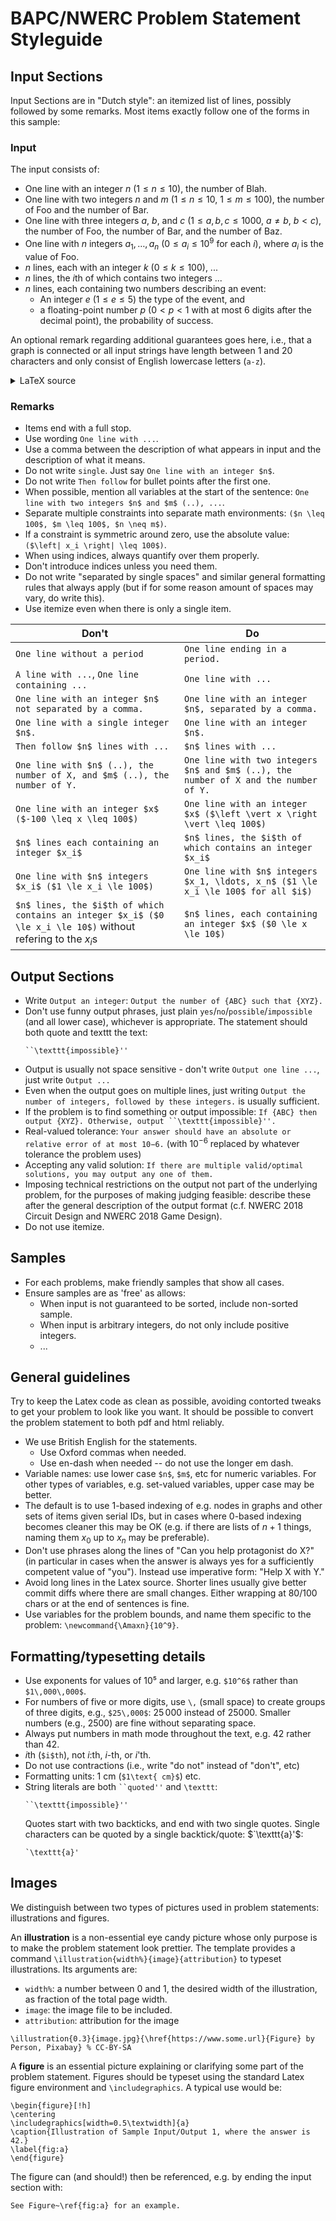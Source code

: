 # BAPC/NWERC Problem Statement Styleguide

## Input Sections

Input Sections are in "Dutch style": an itemized list of lines, possibly
followed by some remarks. Most items
exactly follow one of the forms in this sample:

### Input

The input consists of:

- One line with an integer $n$ ($1 \le n \le 10$), the number of Blah.
- One line with two integers $n$ and $m$ ($1 \le n \le 10$, $1\le m \le 100$),
  the number of Foo and the number of Bar.
- One line with three integers $a$, $b$, and $c$ ($1 \le a, b, c \le 1000$, $a \neq b$, $b < c$),
  the number of Foo, the number of Bar, and the number of Baz.
- One line with $n$ integers $a_1, \ldots, a_n$ ($0\le a_i\le 10^9$ for each $i$),
  where $a_i$ is the value of Foo.
- $n$ lines, each with an integer $k$ ($0\leq k \leq 100$), ...
- $n$ lines, the $i$th of which contains two integers ...
- $n$ lines, each containing two numbers describing an event:
  - An integer $e$ ($1\leq e\leq 5$) the type of the event, and
  - a floating-point number $p$ ($0 < p < 1$ with at most $6$ digits after the decimal point),
    the probability of success.

An optional remark regarding additional guarantees goes here, i.e., that a graph
is connected or all input strings have length between $1$ and $20$ characters
and only consist of English lowercase letters (`a-z`).

<details><summary>LaTeX source</summary>

```latex
\begin{Input}
    The input consists of:
    \begin{itemize}
        \item One line with an integer $n$ ($1 \le n \le 10$), the number of Blah.
        \item One line with two integers $n$ and $m$ ($1 \le n \le 10$, $1\le m \le 100$),
            the number of Foo and the number of Bar.
        \item One line with three integers $a$, $b$, and $c$ ($1 \le a, b, c \le 1000$, $a \neq b$, $b < c$),
            the number of Foo, the number of Bar, and the number of Baz.
        \item One line with $n$ integers $a_1, \ldots, a_n$ ($0\le a_i\le 10^9$ for each $i$),
            where $a_i$ is the value of Foo.
        \item $n$ lines, each with an integer $k$ ($0\leq k \leq 100$), ...
        \item $n$ lines, the $i$th of which contains two integers ...
        \item $n$ lines, each containing two numbers describing an event:
        \begin{itemize}
            \item An integer $e$ ($1\leq e\leq 5$) the type of the event, and
            \item a floating-point number $p$ ($0 < p < 1$ with at most $6$ digits after the decimal point),
                the probability of succes.
        \end{itemize}
        \end{itemize}
    \end{itemize}
    An optional remark regarding additional guarantees goes here, i.e. that a graph
    is connected or all input strings have length between $1$ and $20$ characters
    and only consist of English lowercase letters (\texttt{a-z}).
\end{Input}
```

</details>

### Remarks

- Items end with a full stop.
- Use wording `One line with ...`.
- Use a comma between the description of what appears in input and the description of what it means.
- Do not write `single`. Just say `One line with an integer $n$`.
- Do not write `Then follow` for bullet points after the first one.
- When possible, mention all variables at the start of the sentence: `One line with two integers $n$ and $m$ (..), ...`.
- Separate multiple constraints into separate math environments: `($n \leq 100$, $m \leq 100$, $n \neq m$)`.
- If a constraint is symmetric around zero, use the absolute value: `($\left| x_i \right| \leq 100$)`.
- When using indices, always quantify over them properly.
- Don't introduce indices unless you need them.
- Do not write "separated by single spaces" and similar general
  formatting rules that always apply (but if for some reason amount of
  spaces may vary, do write this).
- Use itemize even when there is only a single item.

| Don't                                                                                                         | Do                                                                                  |
| ------------------------------------------------------------------------------------------------------------- | ----------------------------------------------------------------------------------- |
| `One line without a period`                                                                                   | `One line ending in a period.`                                                      |
| `A line with ...`, `One line containing ...`                                                                  | `One line with ... `                                                                |
| `One line with an integer $n$ not separated by a comma.`                                                      | `One line with an integer $n$, separated by a comma.`                               |
| `One line with a single integer $n$.`                                                                         | `One line with an integer $n$.`                                                     |
| `Then follow $n$ lines with ...`                                                                              | `$n$ lines with ...`                                                                |
| `One line with $n$ (..), the number of X, and $m$ (..), the number of Y.`                                     | `One line with two integers $n$ and $m$ (..), the number of X and the number of Y.` |
| `One line with an integer $x$ ($-100 \leq x \leq 100$)`                                                       | `One line with an integer $x$ ($\left \vert x \right \vert \leq 100$)`              |
| `$n$ lines each containing an integer $x_i$`                                                                  | `$n$ lines, the $i$th of which contains an integer $x_i$`                           |
| `One line with $n$ integers $x_i$ ($1 \le x_i \le 100$)`                                                      | `One line with $n$ integers $x_1, \ldots, x_n$ ($1 \le x_i \le 100$ for all $i$)`   |
| `$n$ lines, the $i$th of which contains an integer $x_i$ ($0 \le x_i \le 10$)` without refering to the $x_i$s | `$n$ lines, each containing an integer $x$ ($0 \le x \le 10$)`                      |

## Output Sections

- Write `Output an integer`: `Output the number of {ABC} such that {XYZ}.`
- Don't use funny output phrases, just plain
  `yes`/`no`/`possible`/`impossible` (and all lower case), whichever is
  appropriate. The statement should both quote and texttt the text:
  ```
  ``\texttt{impossible}''
  ```
- Output is usually not space sensitive - don't write `Output one line ...`,
  just write `Output ...`
- Even when the output goes on multiple lines, just writing `Output the number of integers, followed by these integers.` is usually sufficient.
- If the problem is to find something or output impossible: ` If {ABC} then output {XYZ}. Otherwise, output ``\texttt{impossible}''. `
- Real-valued tolerance: `Your answer should have an absolute or relative error of at most 10−6.` (with $10^{-6}$ replaced by
  whatever tolerance the problem uses)
- Accepting any valid solution: `If there are multiple valid/optimal solutions, you may output any one of them.`
- Imposing technical restrictions on the output not part of the
  underlying problem, for the purposes of making judging feasible:
  describe these after the general description of the output format
  (c.f. NWERC 2018 Circuit Design and NWERC 2018 Game Design).
- Do not use itemize.

## Samples

- For each problems, make friendly samples that show all cases.
- Ensure samples are as 'free' as allows:
  - When input is not guaranteed to be sorted, include non-sorted sample.
  - When input is arbitrary integers, do not only include positive integers.
  - ...

## General guidelines

Try to keep the Latex code as clean as possible, avoiding contorted
tweaks to get your problem to look like you want. It should be
possible to convert the problem statement to both pdf and html
reliably.

- We use British English for the statements.
    - Use Oxford commas when needed.
    - Use en-dash when needed -- do not use the longer em dash.
- Variable names: use lower case `$n$`, `$m$`, etc for numeric variables.
  For other types of variables, e.g. set-valued variables, upper case may be better.
- The default is to use $1$-based indexing of e.g. nodes in graphs and
  other sets of items given serial IDs, but in cases where $0$-based
  indexing becomes cleaner this may be OK (e.g. if there are lists of
  $n+1$ things, naming them $x_0$ up to $x_n$ may be preferable).
- Don't use phrases along the lines of "Can you help protagonist do
  X?" (in particular in cases when the answer is always yes for a
  sufficiently competent value of "you"). Instead use imperative
  form: "Help X with Y."
- Avoid long lines in the Latex source. Shorter lines usually give better commit
  diffs where there are small changes. Either wrapping at 80/100 chars or at the
  end of sentences is fine.
- Use variables for the problem bounds, and name them specific to the problem:
  `\newcommand{\Amaxn}{10^9}`.

## Formatting/typesetting details

- Use exponents for values of 10⁵ and larger, e.g. `$10^6$` rather than `$1\,000\,000$`.
- For numbers of five or more digits, use `\,` (small space) to create groups of three
  digits, e.g., `$25\,000$`: $25\,000$ instead of $25000$.
  Smaller numbers (e.g., $2500$) are fine without separating space.
- Always put numbers in math mode throughout the text, e.g. $42$
  rather than 42.
- $i$th (`$i$th`), not $i$:th, $i$-th, or $i$'th.
- Do not use contractions (i.e., write "do not" instead of "don't", etc)
- Formatting units: $1\text{ cm}$ (`$1\text{ cm}$`) etc.
- String literals are both ` ``quoted'' ` and `\texttt`:
  ```
  ``\texttt{impossible}''
  ```
  Quotes start with
  two backticks, and end with two single quotes.
  Single characters can be quoted by a single backtick/quote: $`\texttt{a}'$:
  ```
  `\texttt{a}'
  ```

## Images

We distinguish between two types of pictures used in problem
statements: illustrations and figures.

An **illustration** is a non-essential eye candy picture whose only
purpose is to make the problem statement look prettier. The template
provides a command `\illustration{width%}{image}{attribution}` to
typeset illustrations. Its arguments are:

- `width%`: a number between 0 and 1, the desired width of the illustration, as fraction of the total page width.
- `image`: the image file to be included.
- `attribution`: attribution for the image

```
\illustration{0.3}{image.jpg}{\href{https://www.some.url}{Figure} by Person, Pixabay} % CC-BY-SA
```

A **figure** is an essential picture explaining or clarifying some
part of the problem statement. Figures should be typeset using the
standard Latex figure environment and `\includegraphics`. A typical use
would be:

```
\begin{figure}[!h]
\centering
\includegraphics[width=0.5\textwidth]{a}
\caption{Illustration of Sample Input/Output 1, where the answer is 42.}
\label{fig:a}
\end{figure}
```

The figure can (and should!) then be referenced, e.g. by ending the input
section with:

```
See Figure~\ref{fig:a} for an example.
```
